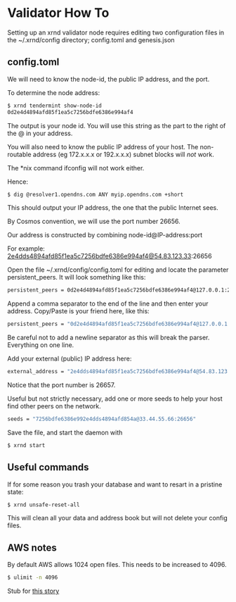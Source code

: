 # Validator How To

Setting up an xrnd validator node requires editing two configuration files in the ~/.xrnd/config directory; config.toml and genesis.json

## config.toml

We will need to know the node-id, the public IP address, and the port.

To determine the node address:
```bash
$ xrnd tendermint show-node-id
0d2e4d4894afd85f1ea5c7256bdfe6386e994af4
```
The output is your node id. You will use this string as the part to the right of the @ in your address.

You will also need to know the public IP address of your host. The non-routable address (eg 172.x.x.x or 192.x.x.x) subnet blocks will _not_ work.

The *nix command ifconfig will not work either.

Hence:
```bash
$ dig @resolver1.opendns.com ANY myip.opendns.com +short
```
This should output your IP address, the one that the public Internet sees.

By Cosmos convention, we will use the port number 26656.

Our address is constructed by combining node-id@IP-address:port

For example: 2e4dds4894afd85f1ea5c7256bdfe6386e994af4@54.83.123.33:26656

Open the file ~/.xrnd/config/config.toml for editing and locate the parameter persistent_peers. It will look something like this:

```bash
persistent_peers = 0d2e4d4894afd85f1ea5c7256bdfe6386e994af4@127.0.0.1:26656,e8799060939c0287c9e4647615b9d5301823aca9@52.90.226.56:26656,6ef5728f20f822fd62599d33dc099c53f32e842e@54.91.81.95:26656
```

Append a comma separator to the end of the line and then enter your address. Copy/Paste is your friend here, like this:
```bash
persistent_peers = "0d2e4d4894afd85f1ea5c7256bdfe6386e994af4@127.0.0.1:26656,e8799060939c0287c9e4647615b9d5301823aca9@52.90.226.56:26656,6ef5728f20f822fd62599d33dc099c53f32e842e@54.91.81.95:26656,2e4dds4894afd85f1ea5c7256bdfe6386e994af4@54.83.123.33:26656"
```
Be careful not to add a newline separator as this will break the parser. Everything on one line.

Add your external (public) IP address here:
```bash
external_address = "2e4dds4894afd85f1ea5c7256bdfe6386e994af4@54.83.123.33:26657"
```
Notice that the port number is 26657.

Useful but not strictly necessary, add one or more seeds to help your host find other peers on the network.
```bash
seeds = "7256bdfe6386e992e4dds4894afd854a@33.44.55.66:26656"
```

Save the file, and start the daemon with
```bash
$ xrnd start
```


## Useful commands

If for some reason you trash your database and want to resart in a pristine state:
```bash
$ xrnd unsafe-reset-all
```
This will clean all your data and address book but will not delete your config files.

## AWS notes

By default AWS allows 1024 open files. This needs to be increased to 4096.
```bash
$ ulimit -n 4096
```

Stub for [this story](https://www.pivotaltracker.com/n/projects/2318873/stories/166162869)
